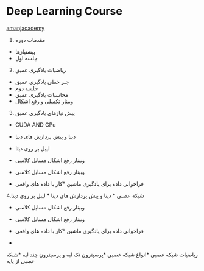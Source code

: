 # Deep Learning Course
[amanjacademy](https://lms.amanjacademy.com/alogin)
1. مقدمات دوره
  * پیشنیازها
  * جلسه اول
2. ریاضیات یادگیری عمیق
   
  * جبر خطی یادگیری عمیق
  * جلسه دوم
  * محاسبات یادگیری عمیق
  * وبینار تکمیلی و رفع اشکال
3. پیش نیازهای یادگیری عمیق
  * CUDA AND GPu
  * دیتا و پیش پردازش های دیتا
  * لیبل بر روی دیتا
  * وبینار رفع اشکال مسایل کلاسی
  * وبینار رفع اشکال مسایل کلاسی
 
  * فراخوانی داده برای یادگیری ماشین
  *کار با داده های واقعی
  
  
 4.شبکه عصبی
    * دیتا و پیش پردازش های دیتا
    * لیبل بر روی دیتا
  * وبینار رفع اشکال مسایل کلاسی
  * وبینار رفع اشکال مسایل کلاسی
  *  فراخوانی داده برای یادگیری ماشین
  *کار با داده های واقعی
   
   
   
   
   
   
   *
   ریاضیات شبکه عصبی
   *انواع شبکه عصبی
   *پرسپترون تک لبه و پرسپترون چند لبه
   *شبکه عصبی از پایه
